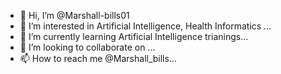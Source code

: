 - 👋 Hi, I’m @Marshall-bills01
- 👀 I’m interested in Artificial Intelligence, Health Informatics ...
- 🌱 I’m currently learning Artificial Intelligence trianings...
- 💞️ I’m looking to collaborate on ...
- 📫 How to reach me @Marshall_bills...

<!---
Marshall-bills01/Marshall-bills01 is a ✨ special ✨ repository because its `README.md` (this file) appears on your GitHub profile.
You can click the Preview link to take a look at your changes.
--->
